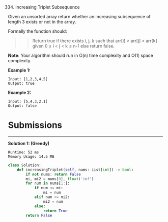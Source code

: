 334. Increasing Triplet Subsequence

Given an unsorted array return whether an increasing subsequence of length 3 exists or not in the array.

Formally the function should:

>>Return true if there exists i, j, k
such that arr[i] < arr[j] < arr[k] given 0 ≤ i < j < k ≤ n-1 else return false.

**Note:** Your algorithm should run in O(n) time complexity and O(1) space complexity.

**Example 1:**
```
Input: [1,2,3,4,5]
Output: true
```

**Example 2:**
```
Input: [5,4,3,2,1]
Output: false
```

# Submissions
---
**Solution 1: (Greedy)**
```
Runtime: 52 ms
Memory Usage: 14.5 MB
```
```python
class Solution:
    def increasingTriplet(self, nums: List[int]) -> bool:
        if not nums: return False
        mi, mi2 = nums[0], float('inf')
        for num in nums[1:]:
            if num <= mi:
                mi = num
            elif num <= mi2:
                mi2 = num
            else:
                return True
        return False
```